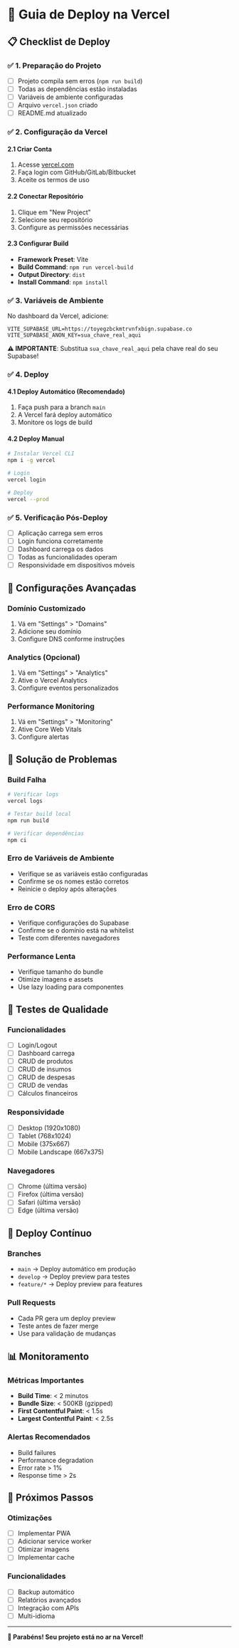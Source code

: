 # 🚀 Guia de Deploy na Vercel

## 📋 Checklist de Deploy

### ✅ **1. Preparação do Projeto**
- [ ] Projeto compila sem erros (`npm run build`)
- [ ] Todas as dependências estão instaladas
- [ ] Variáveis de ambiente configuradas
- [ ] Arquivo `vercel.json` criado
- [ ] README.md atualizado

### ✅ **2. Configuração da Vercel**

#### **2.1 Criar Conta**
1. Acesse [vercel.com](https://vercel.com)
2. Faça login com GitHub/GitLab/Bitbucket
3. Aceite os termos de uso

#### **2.2 Conectar Repositório**
1. Clique em "New Project"
2. Selecione seu repositório
3. Configure as permissões necessárias

#### **2.3 Configurar Build**
- **Framework Preset**: Vite
- **Build Command**: `npm run vercel-build`
- **Output Directory**: `dist`
- **Install Command**: `npm install`

### ✅ **3. Variáveis de Ambiente**

No dashboard da Vercel, adicione:

```env
VITE_SUPABASE_URL=https://toyegzbckmtrvnfxbign.supabase.co
VITE_SUPABASE_ANON_KEY=sua_chave_real_aqui
```

**⚠️ IMPORTANTE**: Substitua `sua_chave_real_aqui` pela chave real do seu Supabase!

### ✅ **4. Deploy**

#### **4.1 Deploy Automático (Recomendado)**
1. Faça push para a branch `main`
2. A Vercel fará deploy automático
3. Monitore os logs de build

#### **4.2 Deploy Manual**
```bash
# Instalar Vercel CLI
npm i -g vercel

# Login
vercel login

# Deploy
vercel --prod
```

### ✅ **5. Verificação Pós-Deploy**

- [ ] Aplicação carrega sem erros
- [ ] Login funciona corretamente
- [ ] Dashboard carrega os dados
- [ ] Todas as funcionalidades operam
- [ ] Responsividade em dispositivos móveis

## 🔧 **Configurações Avançadas**

### **Domínio Customizado**
1. Vá em "Settings" > "Domains"
2. Adicione seu domínio
3. Configure DNS conforme instruções

### **Analytics (Opcional)**
1. Vá em "Settings" > "Analytics"
2. Ative o Vercel Analytics
3. Configure eventos personalizados

### **Performance Monitoring**
1. Vá em "Settings" > "Monitoring"
2. Ative Core Web Vitals
3. Configure alertas

## 🚨 **Solução de Problemas**

### **Build Falha**
```bash
# Verificar logs
vercel logs

# Testar build local
npm run build

# Verificar dependências
npm ci
```

### **Erro de Variáveis de Ambiente**
- Verifique se as variáveis estão configuradas
- Confirme se os nomes estão corretos
- Reinicie o deploy após alterações

### **Erro de CORS**
- Verifique configurações do Supabase
- Confirme se o domínio está na whitelist
- Teste com diferentes navegadores

### **Performance Lenta**
- Verifique tamanho do bundle
- Otimize imagens e assets
- Use lazy loading para componentes

## 📱 **Testes de Qualidade**

### **Funcionalidades**
- [ ] Login/Logout
- [ ] Dashboard carrega
- [ ] CRUD de produtos
- [ ] CRUD de insumos
- [ ] CRUD de despesas
- [ ] CRUD de vendas
- [ ] Cálculos financeiros

### **Responsividade**
- [ ] Desktop (1920x1080)
- [ ] Tablet (768x1024)
- [ ] Mobile (375x667)
- [ ] Mobile Landscape (667x375)

### **Navegadores**
- [ ] Chrome (última versão)
- [ ] Firefox (última versão)
- [ ] Safari (última versão)
- [ ] Edge (última versão)

## 🔄 **Deploy Contínuo**

### **Branches**
- `main` → Deploy automático em produção
- `develop` → Deploy preview para testes
- `feature/*` → Deploy preview para features

### **Pull Requests**
- Cada PR gera um deploy preview
- Teste antes de fazer merge
- Use para validação de mudanças

## 📊 **Monitoramento**

### **Métricas Importantes**
- **Build Time**: < 2 minutos
- **Bundle Size**: < 500KB (gzipped)
- **First Contentful Paint**: < 1.5s
- **Largest Contentful Paint**: < 2.5s

### **Alertas Recomendados**
- Build failures
- Performance degradation
- Error rate > 1%
- Response time > 2s

## 🎯 **Próximos Passos**

### **Otimizações**
- [ ] Implementar PWA
- [ ] Adicionar service worker
- [ ] Otimizar imagens
- [ ] Implementar cache

### **Funcionalidades**
- [ ] Backup automático
- [ ] Relatórios avançados
- [ ] Integração com APIs
- [ ] Multi-idioma

---

**🎉 Parabéns! Seu projeto está no ar na Vercel!**

